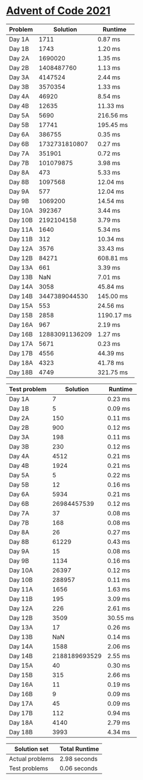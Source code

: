 # [Advent of Code 2021](https://adventofcode.com/2021)

| Problem | Solution | Runtime |
|---------|----------|---------|
|Day 1A| 1711 | 0.87 ms |
|Day 1B| 1743 | 1.20 ms |
|Day 2A| 1690020 | 1.35 ms |
|Day 2B| 1408487760 | 1.13 ms |
|Day 3A| 4147524 | 2.44 ms |
|Day 3B| 3570354 | 1.33 ms |
|Day 4A| 46920 | 8.54 ms |
|Day 4B| 12635 | 11.33 ms |
|Day 5A| 5690 | 216.56 ms |
|Day 5B| 17741 | 195.45 ms |
|Day 6A| 386755 | 0.35 ms |
|Day 6B| 1732731810807 | 0.27 ms |
|Day 7A| 351901 | 0.72 ms |
|Day 7B| 101079875 | 3.98 ms |
|Day 8A| 473 | 5.33 ms |
|Day 8B| 1097568 | 12.04 ms |
|Day 9A| 577 | 12.04 ms |
|Day 9B| 1069200 | 14.54 ms |
|Day 10A| 392367 | 3.44 ms |
|Day 10B| 2192104158 | 3.79 ms |
|Day 11A| 1640 | 5.34 ms |
|Day 11B| 312 | 10.34 ms |
|Day 12A| 3576 | 33.43 ms |
|Day 12B| 84271 | 608.81 ms |
|Day 13A| 661 | 3.39 ms |
|Day 13B| NaN | 7.01 ms |
|Day 14A| 3058 | 45.84 ms |
|Day 14B| 3447389044530 | 145.00 ms |
|Day 15A| 553 | 24.56 ms |
|Day 15B| 2858 | 1190.17 ms |
|Day 16A| 967 | 2.19 ms |
|Day 16B| 12883091136209 | 1.27 ms |
|Day 17A| 5671 | 0.23 ms |
|Day 17B| 4556 | 44.39 ms |
|Day 18A| 4323 | 41.78 ms |
|Day 18B| 4749 | 321.75 ms |

| Test problem | Solution | Runtime |
|--------------|----------|---------|
|Day 1A| 7 | 0.23 ms |
|Day 1B| 5 | 0.09 ms |
|Day 2A| 150 | 0.11 ms |
|Day 2B| 900 | 0.12 ms |
|Day 3A| 198 | 0.11 ms |
|Day 3B| 230 | 0.12 ms |
|Day 4A| 4512 | 0.21 ms |
|Day 4B| 1924 | 0.21 ms |
|Day 5A| 5 | 0.22 ms |
|Day 5B| 12 | 0.16 ms |
|Day 6A| 5934 | 0.21 ms |
|Day 6B| 26984457539 | 0.12 ms |
|Day 7A| 37 | 0.08 ms |
|Day 7B| 168 | 0.08 ms |
|Day 8A| 26 | 0.27 ms |
|Day 8B| 61229 | 0.43 ms |
|Day 9A| 15 | 0.08 ms |
|Day 9B| 1134 | 0.16 ms |
|Day 10A| 26397 | 0.12 ms |
|Day 10B| 288957 | 0.11 ms |
|Day 11A| 1656 | 1.63 ms |
|Day 11B| 195 | 3.09 ms |
|Day 12A| 226 | 2.61 ms |
|Day 12B| 3509 | 30.55 ms |
|Day 13A| 17 | 0.26 ms |
|Day 13B| NaN | 0.14 ms |
|Day 14A| 1588 | 2.06 ms |
|Day 14B| 2188189693529 | 2.55 ms |
|Day 15A| 40 | 0.30 ms |
|Day 15B| 315 | 2.66 ms |
|Day 16A| 11 | 0.19 ms |
|Day 16B| 9 | 0.09 ms |
|Day 17A| 45 | 0.09 ms |
|Day 17B| 112 | 0.94 ms |
|Day 18A| 4140 | 2.79 ms |
|Day 18B| 3993 | 4.34 ms |

| Solution set | Total Runtime |
|--------------|---------------|
| Actual problems | 2.98 seconds |
| Test problems | 0.06 seconds |


